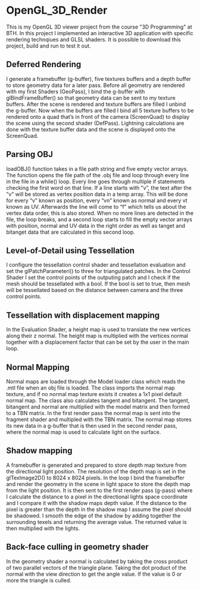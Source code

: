# OpenGL_3D_Render

This is my OpenGL 3D viewer project from the course "3D Programming" at BTH. In this project I implemented an interactive 3D application with specific rendering technqiues and GLSL shaders. It is possible to download this project, build and run to test it out.



## Deferred Rendering
I generate a framebuffer (g-buffer), five textures buffers and a depth buffer to store geometry data for a later pass. Before all geometry are rendered with my first Shaders (GeoPass), I bind the g-buffer with glBindFrameBuffer() so that geometry data can be sent to my texture buffers. After the scene is rendered and texture buffers are filled I unbind the g-buffer. Now when the buffers are filled I bind all 5 texture buffers to be rendered onto a quad that’s in front of the camera (ScreenQuad) to display the scene using the second shader (DefPass). Lightning calculations are done with the texture buffer data and the scene is displayed onto the ScreenQuad.
## Parsing OBJ
loadOBJ() function takes in a file path string and five empty vector arrays. The function opens the file path of the .obj file and loop through every line in the file in a while() loop. Every line goes through multiple if statements checking the first word on that line. If a line starts with ”v”, the text after the ”v” will be stored as vertex position data in a temp array. This will be done for every “v” known as position, every “vn” known as normal and every vt known as UV. Afterwards the line will come to “f” which tells us about the vertex data order, this is also stored. When no more lines are detected in the file, the loop breaks, and a second loop starts to fill the empty vector arrays with position, normal and UV data in the right order as well as tanget and bitanget data that are calculated in this second loop.
## Level-of-Detail using Tessellation
I configure the tessellation control shader and tessellation evaluation and set the glPatchParameteri() to three for triangulated patches. In the Control Shader I set the control points of the outputing patch and I check if the mesh should be tessellated with a bool. If the bool is set to true, then mesh will be tessellated based on the distance between camera and the three control points.
## Tessellation with displacement mapping
In the Evaluation Shader, a height map is used to translate the new vertices along their z normal. The height map is multiplied with the vertices normal together with a displacement factor that can be set by the user in the main loop.
## Normal Mapping
Normal maps are loaded through the Model loader class which reads the .mtl file when an obj file is loaded. The class imports the normal map texture, and if no normal map texture exists it creates a 1x1 pixel default normal map. The class also calculates tangent and bitangent. The tangent, bitangent and normal are multiplied with the model matrix and then formed to a TBN matrix. In the first render pass the normal map is sent into the fragment shader and multipled with the TBN matrix. The normal map stores its new data in a g-buffer that is then used in the second render pass, where the normal map is used to calculate light on the surface.
## Shadow mapping
A framebuffer is generated and prepared to store depth map texture from the directional light position. The resolution of the depth map is set in the glTexImage2D() to 8024 x 8024 pixels. In the loop I bind the framebuffer and render the geometry in the scene in light space to store the depth map from the light position. It is then sent to the first render pass (g-pass) where I calculate the distance to a pixel in the directional lights space coordinate and I compare it with the shadow maps depth value. If the distance to the pixel is greater than the depth in the shadow map I assume the pixel should be shadowed. I smooth the edge of the shadow by adding together the surrounding texels and returning the average value. The returned value is then multiplied with the lights.
## Back-face culling in geometry shader
In the geometry shader a normal is calculated by taking the cross product of two parallel vectors of the triangle plane. Taking the dot product of the normal with the view direction to get the angle value. If the value is 0 or more the triangle is culled.
